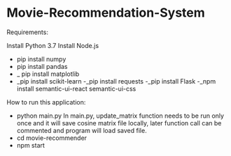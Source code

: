 # Movie-Recommendation-System


Requirements:

Install Python 3.7
Install Node.js

- pip install numpy
- pip install pandas
- _ pip install matplotlib
- _pip install scikit-learn
-_pip install requests
-_pip install Flask
-_npm install semantic-ui-react semantic-ui-css

How to run this application:
- python main.py 
	In main.py, update_matrix function needs to be run only once and it will save cosine matrix
	file locally, later function call can be commented and program will load saved file.
- cd movie-recommender
- npm start

